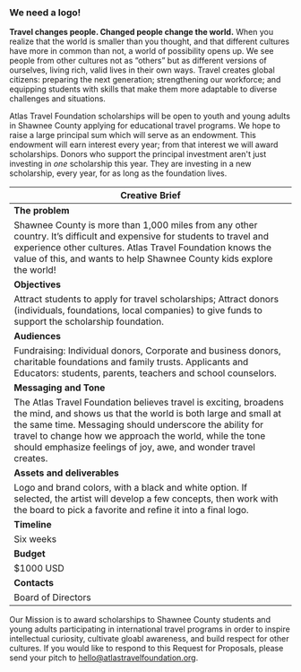 ### We need a logo!


**Travel changes people. Changed people change the world.** When you realize that the world is smaller than you thought, and that different cultures have more in common than not, a world of possibility opens up. We see people from other cultures not as “others” but as different versions of ourselves, living rich, valid lives in their own ways. Travel creates global citizens: preparing the next generation; strengthening our workforce; and equipping students with skills that make them more adaptable to diverse challenges and situations.

Atlas Travel Foundation scholarships will be open to youth and young adults in Shawnee County applying for educational travel programs. We hope to raise a large principal sum which will serve as an endowment. This endowment will earn interest every year; from that interest we will award scholarships. Donors who support the principal investment aren't just investing in _one_ scholarship this year. They are investing in a new scholarship, every year, for as long as the foundation lives.  


| Creative Brief |
| ------         |
| **The problem** |
| Shawnee County is more than 1,000 miles from any other country. It’s difficult and expensive for students to travel and experience other cultures. Atlas Travel Foundation knows the value of this, and wants to help Shawnee County kids explore the world!|
| **Objectives** |
| Attract students to apply for travel scholarships; Attract donors (individuals, foundations, local companies) to give funds to support the scholarship foundation. |
| **Audiences** |
| Fundraising: Individual donors, Corporate and business donors, charitable foundations and family trusts. Applicants and Educators: students, parents, teachers and school counselors. |
| **Messaging and Tone** |
| The Atlas Travel Foundation believes travel is exciting, broadens the mind, and shows us that the world is both large and small at the same time.  Messaging should underscore the ability for travel to change how we approach the world, while the tone should emphasize feelings of joy, awe, and wonder travel creates. |
| **Assets and deliverables** |
| Logo and brand colors, with a black and white option. If selected, the artist will develop a few concepts, then work with the board to pick a favorite and refine it into a final logo. |
| **Timeline** |
| Six weeks |
| **Budget** |
| $1000 USD |
| **Contacts** |
| Board of Directors |

Our Mission is to award scholarships to Shawnee County students and young adults participating in international travel programs in order to inspire intellectual curiosity, cultivate gloabl awareness, and build respect for other cultures. If you would like to respond to this Request for Proposals, please send your pitch to hello@atlastravelfoundation.org. 
